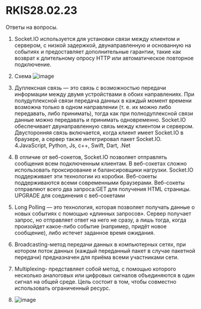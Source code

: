 # RKIS28.02.23

Ответы на вопросы.
1.	Socket.IO используется для установки связи между клиентом и сервером, с низкой задержкой, двунаправленную и основанную на событиях и предоставляет дополнительные гарантии, такие как возврат к длительному опросу HTTP или автоматическое повторное подключение.
2.	Схема ![image](https://user-images.githubusercontent.com/114661311/221843291-f3d71daf-b547-4d83-a226-3303e0e2ac80.png)

3. Дуплексная связь — это связь с возможностью передачи информации между двумя устройствами в обоих направлениях. При полудуплексной связи передача данных в каждый момент времени возможна только в одном направлении (т. е. их можно либо передавать, либо принимать), тогда как при полнодуплексной связи данные можно передавать и принимать одновременно. Socket.IO обеспечивает двунаправленную связь между клиентом и сервером. Двусторонняя связь включается, когда клиент имеет Socket.IO в браузере, а сервер также интегрировал пакет Socket.IO.
4.JavaScript, Python, Js, c++, Swift, Dart, .Net
5. В отличие от веб-сокетов, Socket.IO позволяет отправлять сообщения всем подключенным клиентам. В веб-сокетах сложно использовать проксирование и балансировщики нагрузки. Socket.IO поддерживает эти технологии из коробки. Веб-сокеты поддерживаются всеми современными браузерами. Веб-сокеты отправляют всего два запроса:GET для получения HTML страницы. UPGRADE для соединения с веб-сокетами
6. Long Polling — это технология, которая позволяет получать данные о новых событиях с помощью «длинных запросов». Сервер получает запрос, но отправляет ответ на него не сразу, а лишь тогда, когда произойдет какое-либо событие (например, придёт новое сообщение), либо истечет заданное время ожидания. 
7. Broadcasting-метод передачи данных в компьютерных сетях, при котором поток данных (каждый переданный пакет в случае пакетной передачи) предназначен для приёма всеми участниками сети.
8. Multiplexing- представляет собой метод, с помощью которого несколько аналоговых или цифровых сигналов объединяются в один сигнал на общей среде. Цель состоит в том, чтобы совместно использовать ограниченный ресурс.
9. ![image](https://user-images.githubusercontent.com/114661311/221849409-5e572019-2a15-44d4-92b4-cb33113fcd24.png)

